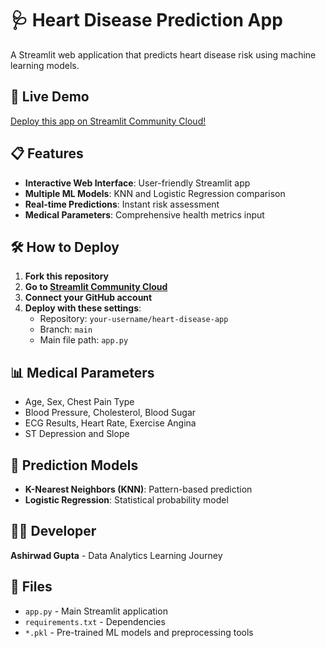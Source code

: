 # 🩺 Heart Disease Prediction App

A Streamlit web application that predicts heart disease risk using machine learning models.

## 🚀 Live Demo

[Deploy this app on Streamlit Community Cloud!](https://share.streamlit.io/)

## 📋 Features

- **Interactive Web Interface**: User-friendly Streamlit app
- **Multiple ML Models**: KNN and Logistic Regression comparison
- **Real-time Predictions**: Instant risk assessment
- **Medical Parameters**: Comprehensive health metrics input

## 🛠️ How to Deploy

1. **Fork this repository**
2. **Go to [Streamlit Community Cloud](https://share.streamlit.io/)**
3. **Connect your GitHub account**
4. **Deploy with these settings**:
   - Repository: `your-username/heart-disease-app`
   - Branch: `main`
   - Main file path: `app.py`

## 📊 Medical Parameters

- Age, Sex, Chest Pain Type
- Blood Pressure, Cholesterol, Blood Sugar
- ECG Results, Heart Rate, Exercise Angina
- ST Depression and Slope

## 🏥 Prediction Models

- **K-Nearest Neighbors (KNN)**: Pattern-based prediction
- **Logistic Regression**: Statistical probability model

## 👨‍💻 Developer

**Ashirwad Gupta** - Data Analytics Learning Journey

## 📁 Files

- `app.py` - Main Streamlit application
- `requirements.txt` - Dependencies
- `*.pkl` - Pre-trained ML models and preprocessing tools
